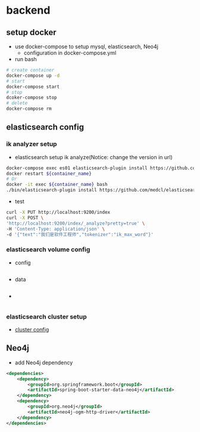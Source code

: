 # backend
## setup docker
+ use docker-compose to setup mysql, elasticsearch, Neo4j
    + configuration in docker-compose.yml
+ run bash
```bash
# create container
docker-compose up -d
# start
docker-compose start
# stop
dcoker-compose stop
# delete
docker-compose rm
```
## elasticsearch config
### ik analyzer setup
+ elasticsearch setup ik analyze(Notice: change the version in url)
```bash
docker-compose exec es01 elasticsearch-plugin install https://github.com/medcl/elasticsearch-analysis-ik/releases/download/v7.8.1/elasticsearch-analysis-ik-7.8.1.zip
docker restart ${container_name}
# Or
docker -it exec ${container_name} bash
./bin/elasticsearch-plugin install https://github.com/medcl/elasticsearch-analysis-ik/releases/download/v7.8.1/elasticsearch-analysis-ik-7.8.1.zip
```
+ test 
```bash
curl -X PUT http://localhost:9200/index
curl -X POST \
'http://localhost:9200/index/_analyze?pretty=true' \
-H 'Content-Type: application/json' \
-d '{"text":"我们是软件工程师","tokenizer":"ik_max_word"}'
```
### elasticsearch volume config
+ config
```

```
+ data
```bash


```
+
```bash


``` 
### elasticsearch cluster setup
+ [cluster config](https://www.jianshu.com/p/d8b0c736070f)


## Neo4j
+ add Neo4j dependency
```xml
<dependencies>
    <dependency>
        <groupId>org.springframework.boot</groupId>
        <artifactId>spring-boot-starter-data-neo4j</artifactId>
    </dependency>
    <dependency>
        <groupId>org.neo4j</groupId>
        <artifactId>neo4j-ogm-http-driver</artifactId>
    </dependency>
</dependencies>
```